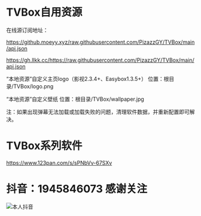 # TVBox自用资源

在线源订阅地址：

https://github.moeyy.xyz/raw.githubusercontent.com/PizazzGY/TVBox/main/api.json

https://gh.llkk.cc/https://raw.githubusercontent.com/PizazzGY/TVBox/main/api.json

“本地资源”自定义主页logo（影视2.3.4+、Easybox1.3.5+）
位置：根目录/TVBox/logo.png

“本地资源”自定义壁纸
位置：根目录/TVBox/wallpaper.jpg

注：如果出现弹幕无法加载或加载失败的问题，清理软件数据，并重新配置即可解决。

# TVBox系列软件

https://www.123pan.com/s/sPNbVv-67SXv

# 抖音：1945846073   感谢关注

![本人抖音](https://github.com/PizazzGY/TVBox/assets/78096245/b27d5227-2ad5-48e5-8007-a2918c4078b4)
